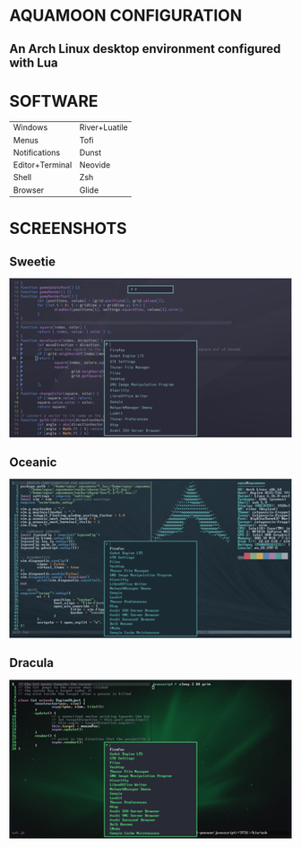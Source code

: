 # AQUAMOON CONFIGURATION
## An Arch Linux desktop environment configured with Lua

# SOFTWARE
|||
|:---------|:---------|
| Windows | River+Luatile |
| Menus | Tofi |
| Notifications | Dunst |
| Editor+Terminal | Neovide |
| Shell | Zsh |
| Browser | Glide |

# SCREENSHOTS
## Sweetie
![Sweetie](screenshots/sweetie.png)
## Oceanic
![OceanicNext](screenshots/oceanic.png)
## Dracula
![Dracula](screenshots/dracula.png)
